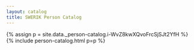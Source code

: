 ```yaml
---
layout: catalog
title: SWERIK Person Catalog
---
```

{% assign p = site.data._person-catalog.i-WvZ8kwXQvoFrcSjSJt2YfH %}
{% include person-catalog.html p=p %}

